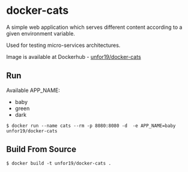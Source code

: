 # docker-cats

A simple web application which serves different content according to a given environment variable.

Used for testing micro-services architectures.

Image is available at Dockerhub - [unfor19/docker-cats](https://hub.docker.com/r/unfor19/docker-cats)

## Run

Available APP_NAME:

- baby
- green
- dark

```
$ docker run --name cats --rm -p 8080:8080 -d  -e APP_NAME=baby unfor19/docker-cats
```

## Build From Source

```
$ docker build -t unfor19/docker-cats .
```

